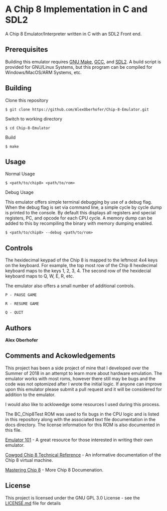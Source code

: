 # A Chip 8 Implementation in C and SDL2

A Chip 8 Emulator/Interpreter written in C with an SDL2 Front end.

## Prerequisites 

Building this emulator requires [GNU Make](https://www.gnu.org/software/make/ "Make"),
 [GCC](https://gcc.gnu.org/install/ "GCC"), and [SDL2](https://www.gnu.org/software/make/ "SDL2"). A
 build script is provided for GNU/Linux Systems, but this program can be compiled for Windows/MacOS/ARM Systems, etc.

## Building

Clone this repository

```
$ git clone https://github.com/AlexOberhofer/Chip-8-Emulator.git
```
Switch to working directory

```
$ cd Chip-8-Emulator
```

Build

```
$ make
```


## Usage

Normal Usage
 
```
$ <path/to/chip8> <path/to/rom>
```

Debug Usage

This emulator offers simple terminal debugging by use of a debug flag. When the
debug flag is set via command line, a simple cycle by cycle dump is printed to
the console. By default this displays all registers and special registers, PC, 
and opcode for each CPU cycle. A memory dump can be added to this by recompiling the
binary with memory dumping enabled.

```
$ <path/to/chip8> --debug <path/to/rom>
```


## Controls

The hexidecimal keypad of the Chip 8 is mapped to the leftmost 4x4 keys on the keyboard.
For example, the top most row of the Chip 8 hexdecimal keyboard maps to the keys 1, 2, 3, 4. The second
row of the hexidecial keyboard maps to Q, W, E, R, etc. 

The emulator also offers a small number of additional controls.

```
P - PAUSE GAME
```

```
R - RESUME GAME
```

```
Q - QUIT 
```

## Authors

 **Alex Oberhofer**
 
## Comments and Ackowledgements

This project has been a side project of mine that I developed over the Summer of 2018
in an attempt to learn more about hardware emulation. The emulator works with most roms, however
there still may be bugs and the code was not optomized after I wrote the initial logic. If anyone 
can improve upon this emulator please submit a pull request and it will be considered for
addition to the emulator.

I would also like to acklowedge some resources I used during this process.

The BC_Chip8Test ROM was used to fix bugs in the CPU logic and is listed in this repository
along with the associated text file documentation in the docs directory. The license information
for this ROM is also documented in this file.

[Emulator 101](http://www.emulator101.com/ "Emulator 101") - A great resource for those interested in writing their own emulator.

[Cowgod Chip 8 Technical Reference](http://devernay.free.fr/hacks/chip8/C8TECH10.HTM "Cowgod Reference") - An informative documentation of the Chip 8 virtual machine.

[Mastering Chip 8](http://mattmik.com/files/chip8/mastering/chip8.html "Mastering Chip 8") - More Chip 8 Documenation.


## License

This project is licensed under the GNU GPL 3.0 License - see the [LICENSE.md](LICENSE.md) file for details
